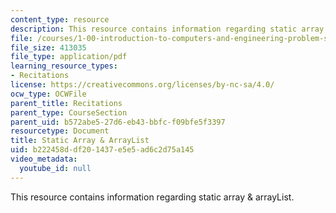 ```yaml
---
content_type: resource
description: This resource contains information regarding static array & arrayList.
file: /courses/1-00-introduction-to-computers-and-engineering-problem-solving-spring-2012/b222458ddf201437e5e5ad6c2d75a145_MIT1_00S12_REC_4.pdf
file_size: 413035
file_type: application/pdf
learning_resource_types:
- Recitations
license: https://creativecommons.org/licenses/by-nc-sa/4.0/
ocw_type: OCWFile
parent_title: Recitations
parent_type: CourseSection
parent_uid: b572abe5-27d6-eb43-bbfc-f09bfe5f3397
resourcetype: Document
title: Static Array & ArrayList
uid: b222458d-df20-1437-e5e5-ad6c2d75a145
video_metadata:
  youtube_id: null
---
```

This resource contains information regarding static array & arrayList.